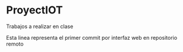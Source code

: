 # ProyectIOT
Trabajos a realizar en clase

Esta linea representa el primer commit por interfaz web en repositorio remoto
